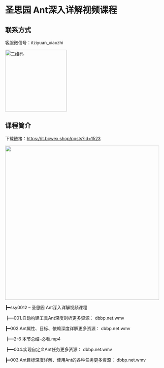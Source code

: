 # 圣思园 Ant深入详解视频课程

## 联系方式

客服微信号：itziyuan_xiaozhi

<img src="https://ziyuanyun.oss-cn-guangzhou.aliyuncs.com/common/20240614073449/666b82192834a.jpg" width="200" height="200" alt="二维码">

## 课程简介

下载链接：https://it.bcwex.shop/posts?id=1523

<img src="https://ziyuanyun.oss-cn-guangzhou.aliyuncs.com/yun/20240515224322/6644ca0a729e0.jpg" width="500" alt="">

  ┣━ssy0012 &#8211; 圣思园 Ant深入详解视频课程

 ┣━001.自动构建工具Ant深度剖析更多资源： dbbp.net.wmv

 ┣━002.Ant属性、目标、依赖深度详解更多资源： dbbp.net.wmv

 ┣━2-6 本节总结-必看.mp4

 ┣━004.实现自定义Ant任务更多资源： dbbp.net.wmv

 ┣━003.Ant目标深度详解、使用Ant的各种任务更多资源： dbbp.net.wmv

  